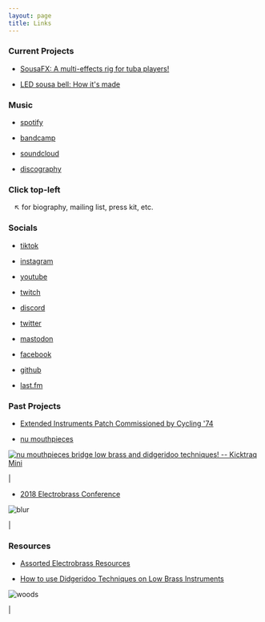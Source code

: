 ```yaml
---
layout: page
title: Links
---
```


### Current Projects

- [SousaFX: A multi-effects rig for tuba players!](https://sousastep.github.io/SousaFX-docs/)

- [LED sousa bell: How it's made](https://jbaylies.github.io/Electrobrass_Encyclopedia/content/tutorials/LED-sousa-bell.html)

### Music

- [spotify](https://open.spotify.com/artist/12OpXcX0kDIYU6EBIFDj6N)

- [bandcamp](https://sousastep.bandcamp.com/)

- [soundcloud](https://soundcloud.com/sousastep)

- [discography](https://www.sousastep.quest/discography/)

### Click top-left

   ↖ for biography, mailing list, press kit, etc.

### Socials

- [tiktok](https://tiktok.com/@sousastep)

- [instagram](https://instagram.com/sousasteps)

- [youtube](https://www.youtube.com/@sousastep)

- [twitch](https://www.twitch.tv/sousastep)

- [discord](https://discord.com/invite/feBwTZt84d)

- [twitter](https://x.com/sousastep1)

- [mastodon](https://mastodon.social/@sousastep)

- [facebook](https://www.facebook.com/sousasteps)

- [github](https://github.com/jbaylies)

- [last.fm](https://www.last.fm/user/jbaylies)


### Past Projects

- [Extended Instruments Patch Commissioned by Cycling '74](https://cycling74.com/articles/extended-instruments-in-max)

- [nu mouthpieces](https://web.archive.org/web/20230922050431/https://numouthpieces.com/)

<a href="https://www.kicktraq.com/projects/1615538060/nu-mouthpieces-bridge-low-brass-and-didgeridoo-tec/" target="_blank"><img src="https://www.kicktraq.com/projects/1615538060/nu-mouthpieces-bridge-low-brass-and-didgeridoo-tec/minichart.png" alt="nu mouthpieces bridge low brass and didgeridoo techniques! -- Kicktraq Mini" title="nu mouthpieces bridge low brass and didgeridoo techniques! -- Kicktraq Mini"></a>

|

- [2018 Electrobrass Conference](https://www.electrobrass.com/)

![blur](../images/john1.jpg)

|

### Resources

- [Assorted Electrobrass Resources](https://jbaylies.github.io/Electrobrass_Encyclopedia/content/resources/links.html)

- [How to use Didgeridoo Techniques on Low Brass Instruments](https://www.youtube.com/watch?v=RdcRZR2hH6Q)

![woods](../images/woods.jpg)

|
